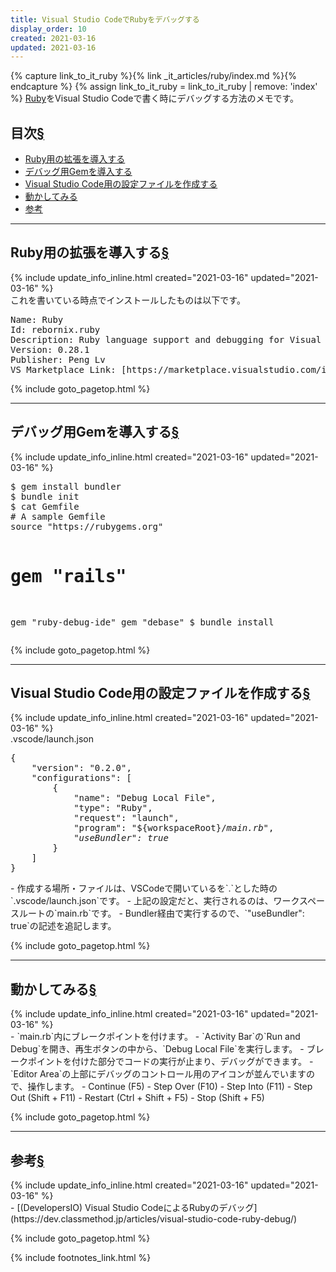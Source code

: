 ```yaml
---
title: Visual Studio CodeでRubyをデバッグする
display_order: 10
created: 2021-03-16
updated: 2021-03-16
---
```

{% capture link_to_it_ruby %}{% link _it_articles/ruby/index.md %}{% endcapture %}
{% assign link_to_it_ruby = link_to_it_ruby | remove: 'index' %}
[Ruby]({{link_to_it_ruby}})をVisual Studio Codeで書く時にデバッグする方法のメモです。

## <a name="index">目次</a><a href="#目次">§</a>

<ul id="index_ul">
<li><a href="#install-ruby-extension">Ruby用の拡張を導入する</a></li>
<li><a href="#isntall-gem-for-debugging">デバッグ用Gemを導入する</a></li>
<li><a href="#configuration-file">Visual Studio Code用の設定ファイルを作成する</a></li>
<li><a href="#try-it">動かしてみる</a></li>
<li><a href="#reference">参考</a></li>
</ul>

* * *
## <a name="install-ruby-extension">Ruby用の拡張を導入する</a><a href="#install-ruby-extension">§</a>
<div class="chapter-updated">{% include update_info_inline.html created="2021-03-16" updated="2021-03-16" %}</div>
これを書いている時点でインストールしたものは以下です。
<div class="code-box no-title">
<pre markdown="span">
Name: Ruby
Id: rebornix.ruby
Description: Ruby language support and debugging for Visual Studio Code
Version: 0.28.1
Publisher: Peng Lv
VS Marketplace Link: [https://marketplace.visualstudio.com/items?itemName=rebornix.Ruby](https://marketplace.visualstudio.com/items?itemName=rebornix.Ruby)
</pre>
</div>

{% include goto_pagetop.html %}

* * *
## <a name="isntall-gem-for-debugging">デバッグ用Gemを導入する</a><a href="#isntall-gem-for-debugging">§</a>
<div class="chapter-updated">{% include update_info_inline.html created="2021-03-16" updated="2021-03-16" %}</div>
<div class="code-box-output no-title">
<pre>
$ gem install bundler
$ bundle init
$ cat Gemfile
# A sample Gemfile
source "https://rubygems.org"

# gem "rails"
gem "ruby-debug-ide"
gem "debase"
$ bundle install
</pre>
</div>

{% include goto_pagetop.html %}

* * *
## <a name="configuration-file">Visual Studio Code用の設定ファイルを作成する</a><a href="#configuration-file">§</a>
<div class="chapter-updated">{% include update_info_inline.html created="2021-03-16" updated="2021-03-16" %}</div>
<div class="code-box">
<div class="title">.vscode/launch.json</div>
<pre>
{
    "version": "0.2.0",
    "configurations": [
        {
            "name": "Debug Local File",
            "type": "Ruby",
            "request": "launch",
            "program": "${workspaceRoot}/<em>main.rb</em>",
            <em>"useBundler": true</em>
        }
    ]
}
</pre>
</div>
- 作成する場所・ファイルは、VSCodeで開いているを`.`とした時の`.vscode/launch.json`です。
- 上記の設定だと、実行されるのは、ワークスペースルートの`main.rb`です。
- Bundler経由で実行するので、`"useBundler": true`の記述を追記します。

{% include goto_pagetop.html %}

* * *
## <a name="try-it">動かしてみる</a><a href="#try-it">§</a>
<div class="chapter-updated">{% include update_info_inline.html created="2021-03-16" updated="2021-03-16" %}</div>
- `main.rb`内にブレークポイントを付けます。
- `Activity Bar`の`Run and Debug`を開き、再生ボタンの中から、`Debug Local File`を実行します。
- ブレークポイントを付けた部分でコードの実行が止まり、デバッグができます。
- `Editor Area`の上部にデバッグのコントロール用のアイコンが並んでいますので、操作します。
  - Continue (F5)
  - Step Over (F10)
  - Step Into (F11)
  - Step Out (Shift + F11)
  - Restart (Ctrl + Shift + F5)
  - Stop (Shift + F5)

{% include goto_pagetop.html %}

* * *
## <a name="reference">参考</a><a href="#reference">§</a>
<div class="chapter-updated">{% include update_info_inline.html created="2021-03-16" updated="2021-03-16" %}</div>
- [(DevelopersIO) Visual Studio CodeによるRubyのデバッグ](https://dev.classmethod.jp/articles/visual-studio-code-ruby-debug/)

{% include goto_pagetop.html %}

{% include footnotes_link.html %}
